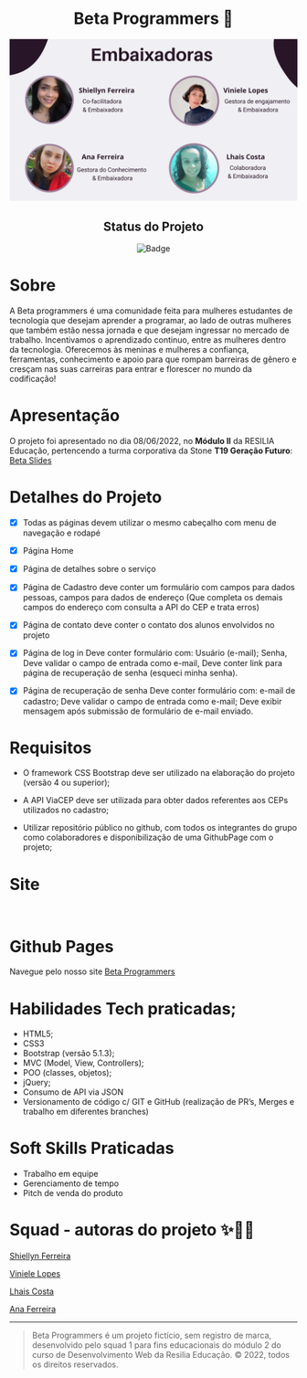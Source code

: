 <h1 align="center"> Beta Programmers 💜</h1>
 <img class="logo-header" src="./src/views/pages/assets/Beta%20Programmers.jpg" alt="">


<div id="inicio" align=center>
<h2><strong>Status do Projeto</strong></h2>

  ![Badge](https://img.shields.io/website?down_message=em%20andamento&label=STATUS&style=for-the-badge&up_message=conclu%C3%ADdo&url=https%3A%2F%2Fytallobruno.github.io%2FProjetoFinalModulo2%2F)

</div> 

# **Sobre**

 A Beta programmers é uma comunidade feita para mulheres estudantes de tecnologia que desejam aprender a programar, ao lado de outras mulheres que também estão nessa jornada e que desejam ingressar no mercado de trabalho. Incentivamos o aprendizado continuo, entre as mulheres dentro da tecnologia. Oferecemos às meninas e mulheres a confiança, ferramentas, conhecimento e apoio para que rompam barreiras de gênero e cresçam nas suas carreiras para entrar e florescer no mundo da codificação!

# **Apresentação**
O projeto foi apresentado no dia 08/06/2022, no **Módulo II** da RESILIA Educação, pertencendo a turma corporativa da Stone **T19 Geração Futuro**: [Beta Slides](https://www.canva.com/design/DAFC2fJIz94/R-VzWgHT1X4CHvwBTXKZIQ/view?utm_content=DAFC2fJIz94&utm_campaign=designshare&utm_medium=link2&utm_source=sharebutton)


# **Detalhes do Projeto**
 
 -  [X] Todas as páginas devem utilizar o mesmo cabeçalho com menu de navegação e rodapé
 -  [X] Página Home
 -  [X] Página de detalhes sobre o serviço
 -  [X] Página de Cadastro deve conter um formulário com campos para dados pessoas, campos para dados de endereço (Que completa os demais campos do endereço com consulta a API do CEP e trata erros)
 -  [X] Página de contato deve conter o contato dos alunos envolvidos no projeto
 -  [X] Página de log in
Deve conter formulário com:
Usuário (e-mail);
Senha, Deve validar o campo de entrada como e-mail, Deve conter link para página de recuperação de senha (esqueci minha senha).
- [X] Página de recuperação de senha
 Deve conter formulário com:
 e-mail de cadastro;
 Deve validar o campo de entrada como e-mail;
 Deve exibir mensagem após submissão de formulário de e-mail enviado.


 # **Requisitos**
   - O framework CSS Bootstrap deve ser utilizado na elaboração do projeto
(versão 4 ou superior);

-  A API ViaCEP deve ser utilizada para obter dados referentes aos CEPs utilizados no
cadastro;

-  Utilizar repositório público no github, com todos os integrantes do grupo como
colaboradores e disponibilização de uma GithubPage com o projeto;

# **Site**

<img class="logo-header" src="./src/views/pages/assets/site-beta.gif" alt="">


# **Github Pages**

Navegue pelo nosso site [Beta Programmers](https://lhaiscosta99.github.io/ProjetoFinalModulo2/)

# **Habilidades Tech praticadas;**
- HTML5;
- CSS3
- Bootstrap (versão 5.1.3);
- MVC (Model, View, Controllers);
- POO (classes, objetos);
- jQuery;
- Consumo de API via JSON
- Versionamento de código c/ GIT e GitHub (realização de PR’s, Merges e trabalho em diferentes branches)
  
# **Soft Skills Praticadas**

- Trabalho em equipe
- Gerenciamento de tempo
- Pitch de venda do produto

# **Squad - autoras do projeto** ✨👩‍💻
[Shiellyn Ferreira](https://github.com/ShiellynFerr) 

[Viniele Lopes](https://github.com/vinielelopes)

[Lhais Costa](https://github.com/LhaisCosta99)

[Ana Ferreira](https://github.com/anacrln)

<hr>

 > Beta Programmers é um projeto fictício, sem registro de marca, desenvolvido pelo squad 1 para fins educacionais do módulo 2 do curso de Desenvolvimento Web da Resilia Educação. © 2022, todos os direitos reservados.
